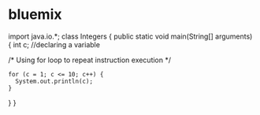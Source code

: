 # bluemix


import java.io.*;
class Integers {
  public static void main(String[] arguments) {
    int c; //declaring a variable
 
  /* Using for loop to repeat instruction execution */
 
    for (c = 1; c <= 10; c++) {
      System.out.println(c);
    }
  }
}
